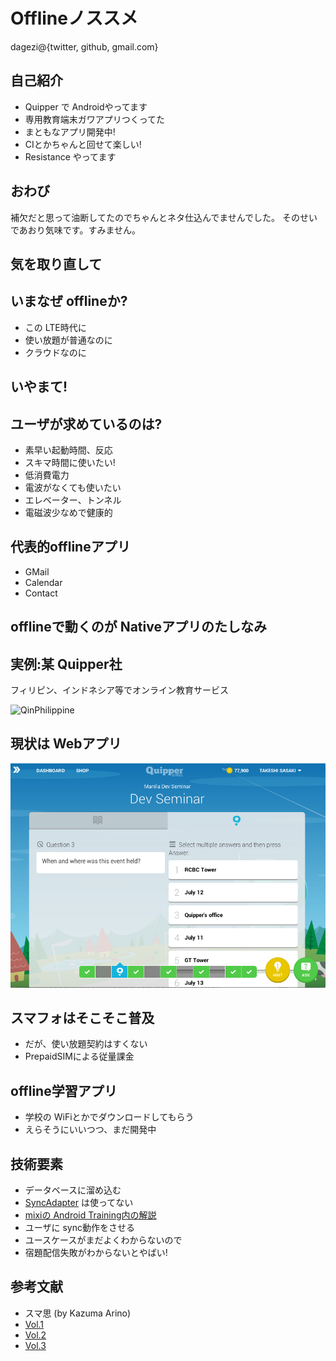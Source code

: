 # Offlineノススメ

dagezi@{twitter, github, gmail.com}



## 自己紹介

- Quipper で Androidやってます
- 専用教育端末ガワアプリつくってた
- まともなアプリ開発中!
- CIとかちゃんと回せて楽しい!
- Resistance やってます


## おわび

補欠だと思って油断してたのでちゃんとネタ仕込んでませんでした。
そのせいであおり気味です。すみません。



## 気を取り直して


## いまなぜ offlineか?

- この LTE時代に
- 使い放題が普通なのに
- クラウドなのに



## いやまて!



## ユーザが求めているのは?

- 素早い起動時間、反応 <!-- .element: class="fragment" data-fragment-index="1" -->
 - スキマ時間に使いたい!
- 低消費電力  <!-- .element: class="fragment" data-fragment-index="2" -->
- 電波がなくても使いたい  <!-- .element: class="fragment" data-fragment-index="3" -->
 - エレベーター、トンネル
- 電磁波少なめで健康的 <!-- .element: class="fragment" data-fragment-index="4" -->



## 代表的offlineアプリ
- GMail
- Calendar
- Contact



## offlineで動くのが Nativeアプリのたしなみ



## 実例:某 Quipper社

フィリピン、インドネシア等でオンライン教育サービス

![QinPhilippine](QinPhilippine.jpg)



## 現状は Webアプリ
![QLearn](QLearn.png)



## スマフォはそこそこ普及
- だが、使い放題契約はすくない
- PrepaidSIMによる従量課金



## offline学習アプリ
- 学校の WiFiとかでダウンロードしてもらう
- えらそうにいいつつ、まだ開発中


## 技術要素

- データベースに溜め込む
- [SyncAdapter](http://developer.android.com/training/sync-adapters/index.html) は使ってない
 - [mixiの Android Training内の解説](https://github.com/mixi-inc/AndroidTraining/wiki/2.15.-ContentProvider-%E3%81%AE%E7%99%BA%E5%B1%95#abstractthreadedsyncadapter)
- ユーザに sync動作をさせる
 - ユースケースがまだよくわからないので
 - 宿題配信失敗がわからないとやばい!
 


## 参考文献

- スマ思 (by Kazuma Arino)
 - [Vol.1](https://www.youtube.com/watch?v=4XbPVEsob6k)
 - [Vol.2](https://www.youtube.com/watch?v=xxsuDlvgb5M)
 - [Vol.3](https://www.youtube.com/watch?v=ZyIWRqKkuMY)
